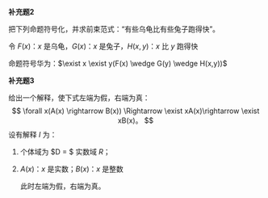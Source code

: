 **补充题2**

把下列命题符号化，并求前束范式：“有些乌龟比有些兔子跑得快”。

  令 $F(x)$：$x$ 是乌龟，$G(x)$：$x$ 是兔子，$H(x,y)$：$x$ 比 $y$ 跑得快

  命题符号华为：$\exist x \exist y(F(x) \wedge G(y) \wedge H(x,y))$



**补充题3**

给出一个解释，使下式左端为假，右端为真：
$$
\forall x(A(x) \rightarrow B(x)) \Rightarrow \exist xA(x)\rightarrow \exist xB(x)。
$$
  设有解释 $I$ 为：

1. 个体域为 $D = $ 实数域 $R$；

2. $A(x)$：$x$ 是实数；$B(x)$：$x$ 是整数

   此时左端为假，右端为真。
